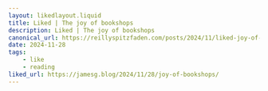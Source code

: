 ```yaml
---
layout: likedlayout.liquid
title: Liked | The joy of bookshops
description: Liked | The joy of bookshops
canonical_url: https://reillyspitzfaden.com/posts/2024/11/liked-joy-of-bookshops/
date: 2024-11-28
tags: 
    - like
    - reading
liked_url: https://jamesg.blog/2024/11/28/joy-of-bookshops/
---
```

